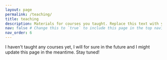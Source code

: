 ```yaml
---
layout: page
permalink: /teaching/
title: teaching
description: Materials for courses you taught. Replace this text with your description.
nav: false # Change this to `true` to include this page in the top navigation
nav_order: 6
---
```


I haven't taught any courses yet, I will for sure in the future and I might update this page in the meantime. Stay tuned!
```
